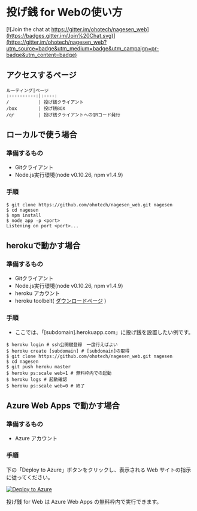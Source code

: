 # 投げ銭 for Webの使い方

[![Join the chat at https://gitter.im/ohotech/nagesen_web](https://badges.gitter.im/Join%20Chat.svg)](https://gitter.im/ohotech/nagesen_web?utm_source=badge&utm_medium=badge&utm_campaign=pr-badge&utm_content=badge)

## アクセスするページ

    ルーティング|ページ
    :----------:|:----:
    /           | 投げ銭クライアント
    /box        | 投げ銭BOX
    /qr         | 投げ銭クライアントへのQRコード発行

## ローカルで使う場合

### 準備するもの

* Gitクライアント
* Node.js実行環境(node v0.10.26, npm v1.4.9)

### 手順

``` shell
$ git clone https://github.com/ohotech/nagesen_web.git nagesen
$ cd nagesen
$ npm install
$ node app -p <port>
Listening on port <port>...
```

##  herokuで動かす場合

### 準備するもの

* Gitクライアント
* Node.js実行環境(node v0.10.26, npm v1.4.9)
* heroku アカウント
* heroku toolbelt( [ダウンロードページ](https://toolbelt.heroku.com/) )

### 手順

* ここでは、「[subdomain].herokuapp.com」に投げ銭を設置したい例です。

``` shell
$ heroku login # ssh公開鍵登録　一度行えばよい
$ heroku create [subdomain] # [subdomain]の取得 
$ git clone https://github.com/ohotech/nagesen_web.git nagesen
$ cd nagesen
$ git push heroku master
$ heroku ps:scale web=1 # 無料枠内での起動
$ heroku logs # 起動確認
$ heroku ps:scale web=0 # 終了
```

## Azure Web Apps で動かす場合

### 準備するもの

* Azure アカウント

### 手順

下の「Deploy to Azure」ボタンをクリックし、表示される Web サイトの指示に従ってください。

[![Deploy to Azure](https://azuredeploy.net/deploybutton.png)](https://azuredeploy.net/)

投げ銭 for Web は Azure Web Apps の無料枠内で実行できます。
